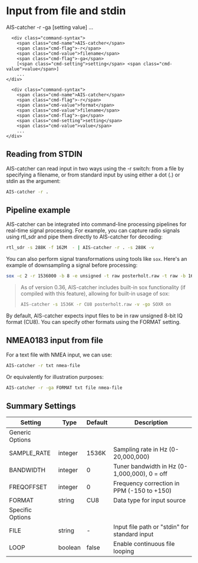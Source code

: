 # Input from file and stdin
<div class="command-container">
            <div class="command-syntax">
        <span class="cmd-name">AIS-catcher</span>
        <span class="cmd-flag">-r</span>
        <span class="cmd-flag">-ga</span>
        [<span class="cmd-setting">setting</span> <span class="cmd-value">value</span>]
        ...
    </div>
      
      <div class="command-syntax">
        <span class="cmd-name">AIS-catcher</span>
        <span class="cmd-flag">-r</span>
        <span class="cmd-value">filename</span>
        <span class="cmd-flag">-ga</span>
        [<span class="cmd-setting">setting</span> <span class="cmd-value">value</span>]
        ...
    </div>

      <div class="command-syntax">
        <span class="cmd-name">AIS-catcher</span>
        <span class="cmd-flag">-r</span>
        <span class="cmd-value">format</span>
        <span class="cmd-value">filename</span>
        <span class="cmd-flag">-ga</span>
        <span class="cmd-setting">setting</span>
        <span class="cmd-value">value</span>
        ...
    </div>

</div>

## Reading from STDIN
AIS-catcher can read input in two ways using the -r switch: from a file by specifying a filename, or from standard input by using either a dot (.) or stdin as the argument:
```bash
AIS-catcher -r .
```
## Pipeline example
AIS-catcher can be integrated into command-line processing pipelines for real-time signal processing. For example, you can capture radio signals using rtl_sdr and pipe them directly to AIS-catcher for decoding:
```bash
rtl_sdr -s 288K -f 162M  - | AIS-catcher -r . -s 288K -v
```
You can also perform signal transformations using tools like `sox`. Here's an example of downsampling a signal before processing:
```bash
sox -c 2 -r 1536000 -b 8 -e unsigned -t raw posterholt.raw -t raw -b 16 -e signed -r 96000 - |AIS-catcher -s 96K -r CS16 . -v
```
> As of version 0.36, AIS-catcher includes built-in sox functionality (if compiled with this feature), allowing for
> built-in usage of sox:
 >```bash
>AIS-catcher -s 1536K -r CU8 posterholt.raw -v -go SOXR on
> ```

By default, AIS-catcher expects input files to be in raw unsigned 8-bit IQ format (CU8). You can specify other formats using the FORMAT setting.

## NMEA0183 input from file

For a text file with NMEA input, we can use:
```bash
AIS-catcher -r txt nmea-file
```
Or equivalently for illustration purposes:
```bash
AIS-catcher -r -ga FORMAT txt file nmea-file
```

## Summary Settings

<div class="input-table" markdown>

| Setting | Type | Default | Description |
|---------|------|---------|-------------|
| Generic Options | | | |
| <span class="cmd-setting">SAMPLE_RATE</span> | integer | <span class="cmd-value">1536K</span> | Sampling rate in Hz (0-20,000,000) |
| <span class="cmd-setting">BANDWIDTH</span> | integer | <span class="cmd-value">0</span> | Tuner bandwidth in Hz (0-1,000,000), 0 = off |
| <span class="cmd-setting">FREQOFFSET</span> | integer | <span class="cmd-value">0</span> | Frequency correction in PPM (-150 to +150) |  
| <span class="cmd-setting">FORMAT</span> | string | <span class="cmd-value">CU8</span> | Data type for input source |
| Specific Options | | | |
| <span class="cmd-setting">FILE</span> | string | <span class="cmd-value">-</span> | Input file path or "stdin" for standard input |
| <span class="cmd-setting">LOOP</span> | boolean | <span class="cmd-value">false</span> | Enable continuous file looping |

</div>
